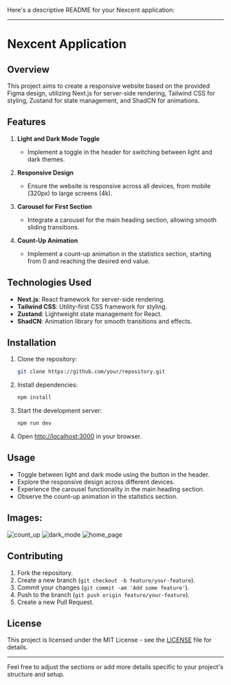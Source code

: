 Here's a descriptive README for your Nexcent application:

---

# Nexcent Application

## Overview
This project aims to create a responsive website based on the provided Figma design, utilizing Next.js for server-side rendering, Tailwind CSS for styling, Zustand for state management, and ShadCN for animations.

## Features

1. **Light and Dark Mode Toggle**
   - Implement a toggle in the header for switching between light and dark themes.

2. **Responsive Design**
   - Ensure the website is responsive across all devices, from mobile (320px) to large screens (4k).

3. **Carousel for First Section**
   - Integrate a carousel for the main heading section, allowing smooth sliding transitions.

4. **Count-Up Animation**
   - Implement a count-up animation in the statistics section, starting from 0 and reaching the desired end value.


## Technologies Used
- **Next.js**: React framework for server-side rendering.
- **Tailwind CSS**: Utility-first CSS framework for styling.
- **Zustand**: Lightweight state management for React.
- **ShadCN**: Animation library for smooth transitions and effects.

## Installation

1. Clone the repository:
   ```bash
   git clone https://github.com/your/repository.git
   ```

2. Install dependencies:
   ```bash
   npm install
   ```

3. Start the development server:
   ```bash
   npm run dev
   ```

4. Open [http://localhost:3000](http://localhost:3000) in your browser.

## Usage

- Toggle between light and dark mode using the button in the header.
- Explore the responsive design across different devices.
- Experience the carousel functionality in the main heading section.
- Observe the count-up animation in the statistics section.

## Images: 
![count_up](https://github.com/imkhushboo/PPA_ASSIGNMENT/assets/66317974/07807742-3987-4160-b234-028a866e6d67)
![dark_mode](https://github.com/imkhushboo/PPA_ASSIGNMENT/assets/66317974/d8961354-68f4-409e-8dad-50b328e4b9d3)
![home_page](https://github.com/imkhushboo/PPA_ASSIGNMENT/assets/66317974/6305b3a1-ffd6-40f6-a2c2-d1cd47fcf39a)

## Contributing

1. Fork the repository.
2. Create a new branch (`git checkout -b feature/your-feature`).
3. Commit your changes (`git commit -am 'Add some feature'`).
4. Push to the branch (`git push origin feature/your-feature`).
5. Create a new Pull Request.

## License

This project is licensed under the MIT License - see the [LICENSE](LICENSE) file for details.

---

Feel free to adjust the sections or add more details specific to your project's structure and setup.

